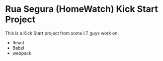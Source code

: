 # Rua Segura (HomeWatch)  Kick Start Project

This is a Kick Start project from some I.T guys work on.

- React 
- Babel 
- webpack   
